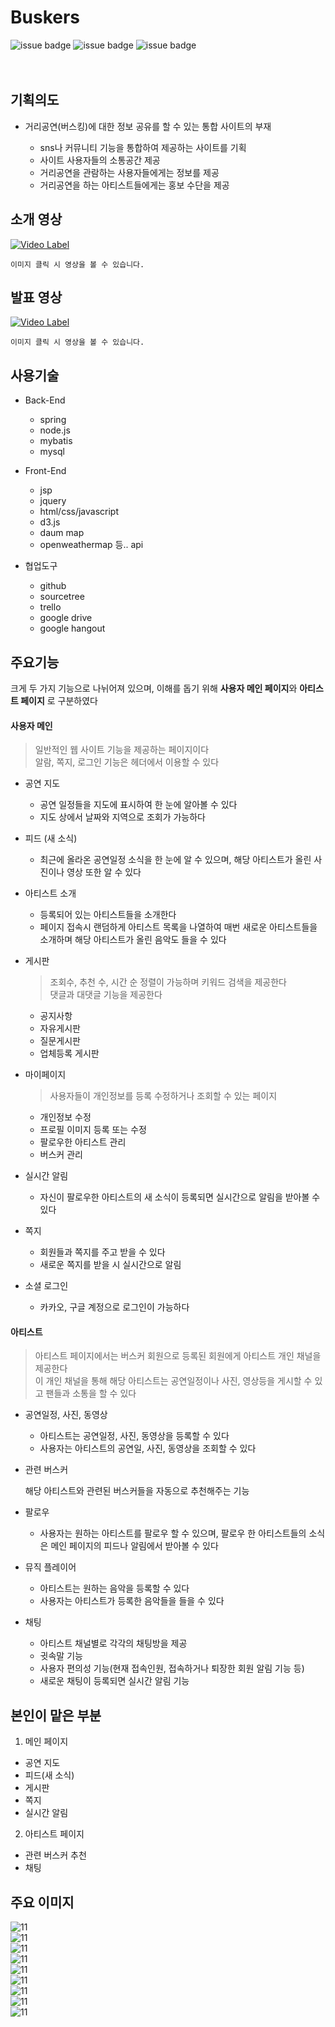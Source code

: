 Buskers
=======

![issue badge](https://img.shields.io/badge/license-Apache%202.0-yellow) ![issue badge](https://img.shields.io/badge/spring-5.1.6-green)
![issue badge](https://img.shields.io/badge/data-web-tomato)
<br><br><br>
## 기획의도
- 거리공연(버스킹)에 대한 정보 공유를 할 수 있는 통합 사이트의 부재

  - sns나 커뮤니티 기능을 통합하여 제공하는 사이트를 기획
  - 사이트 사용자들의 소통공간 제공
  - 거리공연을 관람하는 사용자들에게는 정보를 제공
  - 거리공연을 하는 아티스트들에게는 홍보 수단을 제공

## 소개 영상
[![Video Label](http://img.youtube.com/vi/40c5HzLNzO8/0.jpg)](https://youtu.be/40c5HzLNzO8?t=0s)  
```
이미지 클릭 시 영상을 볼 수 있습니다.
```

## 발표 영상
[![Video Label](http://img.youtube.com/vi/4Wl7cpB9ulw/0.jpg)](https://youtu.be/4Wl7cpB9ulw?t=0s)  
```
이미지 클릭 시 영상을 볼 수 있습니다.
```

## 사용기술
- Back-End

  - spring
  - node.js
  - mybatis
  - mysql
  
- Front-End

  - jsp
  - jquery
  - html/css/javascript
  - d3.js
  - daum map
  - openweathermap 등.. api
  
- 협업도구

  - github
  - sourcetree
  - trello
  - google drive
  - google hangout
  
## 주요기능
크게 두 가지 기능으로 나뉘어져 있으며, 이해를 돕기 위해 **사용자 메인 페이지**와 **아티스트 페이지** 로 구분하였다

#### 사용자 메인
  > 일반적인 웹 사이트 기능을 제공하는 페이지이다  
    알람, 쪽지, 로그인 기능은 헤더에서 이용할 수 있다

  - 공연 지도
  
    - 공연 일정들을 지도에 표시하여 한 눈에 알아볼 수 있다
    - 지도 상에서 날짜와 지역으로 조회가 가능하다
    
  - 피드 (새 소식)
  
    - 최근에 올라온 공연일정 소식을 한 눈에 알 수 있으며, 해당 아티스트가 올린 사진이나 영상 또한 알 수 있다
    
  - 아티스트 소개
  
    - 등록되어 있는 아티스트들을 소개한다
    - 페이지 접속시 랜덤하게 아티스트 목록을 나열하여 매번 새로운 아티스트들을 소개하며 해당 아티스트가 올린 음악도 들을 수 있다
  
  - 게시판
    > 조회수, 추천 수, 시간 순 정렬이 가능하며 키워드 검색을 제공한다  
      댓글과 대댓글 기능을 제공한다
  
    - 공지사항
    - 자유게시판
    - 질문게시판
    - 업체등록 게시판
  
  - 마이페이지
    > 사용자들이 개인정보를 등록 수정하거나 조회할 수 있는 페이지
    
    - 개인정보 수정
    - 프로필 이미지 등록 또는 수정
    - 팔로우한 아티스트 관리
    - 버스커 관리
  
  - 실시간 알림
  
    - 자신이 팔로우한 아티스트의 새 소식이 등록되면 실시간으로 알림을 받아볼 수 있다
  
  - 쪽지
  
    - 회원들과 쪽지를 주고 받을 수 있다
    - 새로운 쪽지를 받을 시 실시간으로 알림
    
  - 소셜 로그인
  
    - 카카오, 구글 계정으로 로그인이 가능하다
  
#### 아티스트 
  
  > 아티스트 페이지에서는 버스커 회원으로 등록된 회원에게 아티스트 개인 채널을 제공한다  
    이 개인 채널을 통해 해당 아티스트는 공연일정이나 사진, 영상등을 게시할 수 있고 팬들과 소통을 할 수 있다

  - 공연일정, 사진, 동영상
    
    - 아티스트는 공연일정, 사진, 동영상을 등록할 수 있다
    - 사용자는 아티스트의 공연일, 사진, 동영상을 조회할 수 있다
    
  - 관련 버스커
  
    해당 아티스트와 관련된 버스커들을 자동으로 추천해주는 기능
  
  - 팔로우
  
    - 사용자는 원하는 아티스트를 팔로우 할 수 있으며, 팔로우 한 아티스트들의 소식은 메인 페이지의 피드나 알림에서 받아볼 수 있다

  
  - 뮤직 플레이어
  
    - 아티스트는 원하는 음악을 등록할 수 있다
    - 사용자는 아티스트가 등록한 음악들을 들을 수 있다
    
  - 채팅
  
    - 아티스트 채널별로 각각의 채팅방을 제공
    - 귓속말 기능
    - 사용자 편의성 기능(현재 접속인원, 접속하거나 퇴장한 회원 알림 기능 등)
    - 새로운 채팅이 등록되면 실시간 알림 기능
    
## 본인이 맡은 부분
  
  1. 메인 페이지
  - 공연 지도
  - 피드(새 소식) 
  - 게시판
  - 쪽지
  - 실시간 알림
  
  2. 아티스트 페이지
  - 관련 버스커 추천
  - 채팅
  


## 주요 이미지

![11](./img/11.png)  
![11](./img/22.png)  
![11](./img/33.png)  
![11](./img/44.png)  
![11](./img/1111.png)  
![11](./img/55.png)  
![11](./img/66.png)  
![11](./img/77.png)  
![11](./img/88.png)





